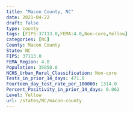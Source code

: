 ```yaml
---
title: "Macon County, NC"
date: 2021-04-22
draft: false
type: county
tags: [FIPS:37113.0,FEMA:4.0,Non-core,Yellow]
categories: [NC]
County: Macon County
State: NC
FIPS: 37113.0
FEMA_Region: 4.0
Population: 35858.0
NCHS_Urban_Rural_Classification: Non-core
Tests_in_prior_14_days: 471.0
Fourteen_day_test_rate_per_100000: 1314.0
Percent_Positivity_in_prior_14_days: 0.062
Level: Yellow
url: /states/NC/macon-county
---
```



